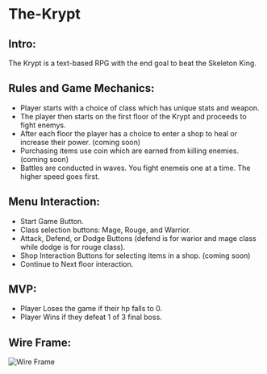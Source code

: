 # The-Krypt

## Intro:
The Krypt is a text-based RPG with the end goal to beat the Skeleton King.

## Rules and Game Mechanics:
- Player starts with a choice of class which has unique stats and weapon.
- The player then starts on the first floor of the Krypt and proceeds to fight enemys.
- After each floor the player has a choice to enter a shop to heal or increase their power. (coming soon)
- Purchasing items use coin which are earned from killing enemies. (coming soon)
- Battles are conducted in waves. You fight enemeis one at a time. The higher speed goes first.

## Menu Interaction:
- Start Game Button.
- Class selection buttons: Mage, Rouge, and Warrior.
- Attack, Defend, or Dodge Buttons (defend is for warior and mage class while dodge is for rouge class).
- Shop Interaction Buttons for selecting items in a shop. (coming soon)
- Continue to Next floor interaction.

## MVP:
- Player Loses the game if their hp falls to 0.
- Player Wins if they defeat 1 of 3 final boss.

## Wire Frame:
![Wire Frame](https://github.com/Knollified/The-Krypt.github.io/blob/master/assets/screencapture-wireframepro-mockflow-editor-jsp-2020-03-12-13_42_00.png)
